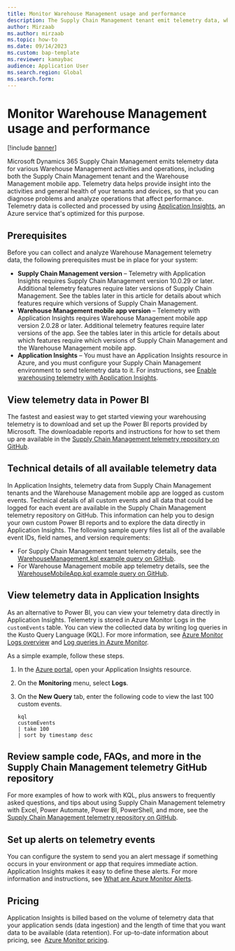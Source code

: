 ```yaml
---
title: Monitor Warehouse Management usage and performance
description: The Supply Chain Management tenant emit telemetry data, which lets you monitor and analyze the activities and general health of your system.
author: Mirzaab
ms.author: mirzaab
ms.topic: how-to
ms.date: 09/14/2023
ms.custom: bap-template
ms.reviewer: kamaybac
audience: Application User
ms.search.region: Global
ms.search.form:
---
```


# Monitor Warehouse Management usage and performance

[!include [banner](../includes/banner.md)]

Microsoft Dynamics 365 Supply Chain Management emits telemetry data for various Warehouse Management activities and operations, including both the Supply Chain Management tenant and the Warehouse Management mobile app. Telemetry data helps provide insight into the activities and general health of your tenants and devices, so that you can diagnose problems and analyze operations that affect performance. Telemetry data is collected and processed by using [Application Insights](/azure/azure-monitor/app/app-insights-overview), an Azure service that's optimized for this purpose.

## Prerequisites

Before you can collect and analyze Warehouse Management telemetry data, the following prerequisites must be in place for your system:

- **Supply Chain Management version** – Telemetry with Application Insights requires Supply Chain Management version 10.0.29 or later. Additional telemetry features require later versions of Supply Chain Management. See the tables later in this article for details about which features require which versions of Supply Chain Management.
- **Warehouse Management mobile app version** – Telemetry with Application Insights requires Warehouse Management mobile app version 2.0.28 or later. Additional telemetry features require later versions of the app. See the tables later in this article for details about which features require which versions of Supply Chain Management and the Warehouse Management mobile app.
- **Application Insights** – You must have an Application Insights resource in Azure, and you must configure your Supply Chain Management environment to send telemetry data to it. For instructions, see [Enable warehousing telemetry with Application Insights](application-insights-warehousing.md).

## View telemetry data in Power BI

The fastest and easiest way to get started viewing your warehousing telemetry is to download and set up the Power BI reports provided by Microsoft. The downloadable reports and instructions for how to set them up are available in the [Supply Chain Management telemetry repository on GitHub](https://github.com/microsoft/d365-scm-telemetry/tree/main/samples/PowerBI/Appsource).

## Technical details of all available telemetry data

In Application Insights, telemetry data from Supply Chain Management tenants and the Warehouse Management mobile app are logged as custom events. Technical details of all custom events and all data that could be logged for each event are available in the Supply Chain Management telemetry repository on GitHub. This information can help you to design your own custom Power BI reports and to explore the data directly in Application Insights. The following sample query files list all of the available event IDs, field names, and version requirements:

- For Supply Chain Management tenant telemetry details, see the [WarehouseManagement.kql example query on GitHub](https://github.com/microsoft/d365-scm-telemetry/blob/main/samples/KQL/example_queries/WarehouseManagement.kql).
- For Warehouse Management mobile app telemetry details, see the [WarehouseMobileApp.kql example query on GitHub](https://github.com/microsoft/d365-scm-telemetry/blob/main/samples/KQL/example_queries/WarehouseMobileApp.kql).

## View telemetry data in Application Insights

As an alternative to Power BI, you can view your telemetry data directly in Application Insights. Telemetry is stored in Azure Monitor Logs in the `customEvents` table. You can view the collected data by writing log queries in the Kusto Query Language (KQL). For more information, see [Azure Monitor Logs overview](/azure/azure-monitor/logs/data-platform-logs) and [Log queries in Azure Monitor](/azure/azure-monitor/logs/log-query-overview).

As a simple example, follow these steps.

1. In the [Azure portal](https://portal.azure.com/), open your Application Insights resource.
1. On the **Monitoring** menu, select **Logs**.
1. On the **New Query** tab, enter the following code to view the last 100 custom events.

    ```plaintext
    kql
    customEvents
    | take 100
    | sort by timestamp desc
    ```

## Review sample code, FAQs, and more in the Supply Chain Management telemetry GitHub repository

For more examples of how to work with KQL, plus answers to frequently asked questions, and tips about using Supply Chain Management telemetry with Excel, Power Automate, Power BI, PowerShell, and more, see the [Supply Chain Management telemetry repository on GitHub](https://github.com/microsoft/d365-scm-telemetry).

## Set up alerts on telemetry events

You can configure the system to send you an alert message if something occurs in your environment or app that requires immediate action. Application Insights makes it easy to define these alerts. For more information and instructions, see [What are Azure Monitor Alerts](/azure/azure-monitor/alerts/alerts-overview).

## Pricing

Application Insights is billed based on the volume of telemetry data that your application sends (data ingestion) and the length of time that you want data to be available (data retention). For up-to-date information about pricing, see  [Azure Monitor pricing](https://azure.microsoft.com/pricing/details/monitor/).
